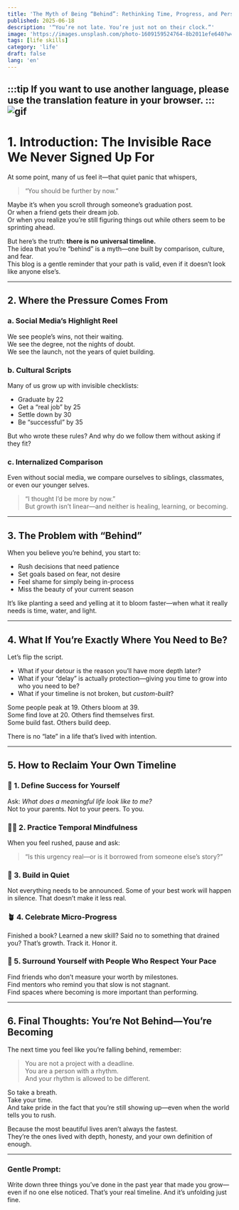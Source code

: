 ```yaml
---
title: 'The Myth of Being “Behind”: Rethinking Time, Progress, and Personal Timelines'
published: 2025-06-18
description: '“You’re not late. You’re just not on their clock.”'
image: 'https://images.unsplash.com/photo-1609159524764-8b2011efe640?w=600&auto=format&fit=crop&q=60&ixlib=rb-4.1.0&ixid=M3wxMjA3fDB8MHxzZWFyY2h8N3x8c2VsZiUyMGdyb3d0aHxlbnwwfHwwfHx8MA%3D%3D'
tags: [life skills]
category: 'life'
draft: false 
lang: 'en'
---
```


:::tip
If you want to use another language, please use the translation feature in your browser.
:::
![gif](https://media.tenor.com/BRvz9VuPerkAAAAM/genshiken-wind.gif)
---

# 1. Introduction: The Invisible Race We Never Signed Up For

At some point, many of us feel it—that quiet panic that whispers,  
> “You should be further by now.”

Maybe it’s when you scroll through someone’s graduation post.  
Or when a friend gets their dream job.  
Or when you realize you’re still figuring things out while others seem to be sprinting ahead.

But here’s the truth: **there is no universal timeline.**  
The idea that you’re “behind” is a myth—one built by comparison, culture, and fear.  
This blog is a gentle reminder that your path is valid, even if it doesn’t look like anyone else’s.

---

## 2. Where the Pressure Comes From

### a. Social Media’s Highlight Reel  
We see people’s wins, not their waiting.  
We see the degree, not the nights of doubt.  
We see the launch, not the years of quiet building.

### b. Cultural Scripts  
Many of us grow up with invisible checklists:  
- Graduate by 22  
- Get a “real job” by 25  
- Settle down by 30  
- Be “successful” by 35

But who wrote these rules? And why do we follow them without asking if they fit?

### c. Internalized Comparison  
Even without social media, we compare ourselves to siblings, classmates, or even our younger selves.  
> “I thought I’d be more by now.”  
But growth isn’t linear—and neither is healing, learning, or becoming.

---

## 3. The Problem with “Behind”

When you believe you’re behind, you start to:

- Rush decisions that need patience  
- Set goals based on fear, not desire  
- Feel shame for simply being in-process  
- Miss the beauty of your current season

It’s like planting a seed and yelling at it to bloom faster—when what it really needs is time, water, and light.

---

## 4. What If You’re Exactly Where You Need to Be?

Let’s flip the script.

- What if your detour is the reason you’ll have more depth later?  
- What if your “delay” is actually protection—giving you time to grow into who you need to be?  
- What if your timeline is not broken, but *custom-built*?

Some people peak at 19. Others bloom at 39.  
Some find love at 20. Others find themselves first.  
Some build fast. Others build deep.

There is no “late” in a life that’s lived with intention.

---

## 5. How to Reclaim Your Own Timeline

### 🧭 1. Define Success for Yourself  
Ask: *What does a meaningful life look like to me?*  
Not to your parents. Not to your peers. To you.

### 🧘🏽 2. Practice Temporal Mindfulness  
When you feel rushed, pause and ask:  
> “Is this urgency real—or is it borrowed from someone else’s story?”

### 🧱 3. Build in Quiet  
Not everything needs to be announced. Some of your best work will happen in silence. That doesn’t make it less real.

### 🪴 4. Celebrate Micro-Progress  
Finished a book? Learned a new skill? Said no to something that drained you? That’s growth. Track it. Honor it.

### 🤝 5. Surround Yourself with People Who Respect Your Pace  
Find friends who don’t measure your worth by milestones.  
Find mentors who remind you that slow is not stagnant.  
Find spaces where becoming is more important than performing.

---

## 6. Final Thoughts: You’re Not Behind—You’re Becoming

The next time you feel like you’re falling behind, remember:

> You are not a project with a deadline.  
> You are a person with a rhythm.  
> And your rhythm is allowed to be different.

So take a breath.  
Take your time.  
And take pride in the fact that you’re still showing up—even when the world tells you to rush.

Because the most beautiful lives aren’t always the fastest.  
They’re the ones lived with depth, honesty, and your own definition of enough.

---

### Gentle Prompt:  
Write down three things you’ve done in the past year that made you grow—even if no one else noticed. That’s your real timeline. And it’s unfolding just fine.